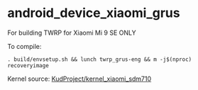 # android_device_xiaomi_grus

For building TWRP for Xiaomi Mi 9 SE ONLY

To compile:

```
. build/envsetup.sh && lunch twrp_grus-eng && m -j$(nproc) recoveryimage
```

Kernel source: [KudProject/kernel_xiaomi_sdm710](https://github.com/KudProject/kernel_xiaomi_sdm710)
